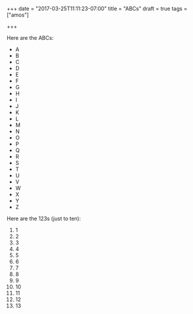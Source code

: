 +++
date = "2017-03-25T11:11:23-07:00"
title = "ABCs"
draft = true
tags = ["amos"]

+++

Here are the ABCs:

* A
* B
* C
* D
* E
* F
* G
* H
* I
* J
* K
* L
* M
* N
* O
* P
* Q
* R
* S
* T
* U
* V
* W
* X
* Y
* Z

Here are the 123s (just to ten):

 1.  1
 2.  2
 3.  3
 4.  4
 5.  5
 6.  6
 7.  7
 8.  8
 9.  9
10. 10
11. 11
12. 12
13. 13
